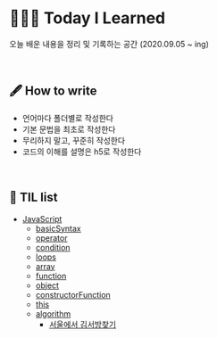 # 👨🏽‍💻 Today I Learned

오늘 배운 내용을 정리 및 기록하는 공간 (2020.09.05 ~ ing)

<br />

## 🖋 How to write

- 언어마다 폴더별로 작성한다
- 기본 문법을 최초로 작성한다
- 무리하지 말고, 꾸준히 작성한다
- 코드의 이해를 설명은 h5로 작성한다

<br />

## 📌 TIL list
 * [JavaScript](https://github.com/lightixxx/TIL/blob/master/JavaScript)
   - [basicSyntax](https://github.com/lightixxx/TIL/blob/master/JavaScript/basicSyntax.md)
   - [operator](https://github.com/lightixxx/TIL/blob/master/JavaScript/operator.md)
   - [condition](https://github.com/lightixxx/TIL/blob/master/JavaScript/condition.md)
   - [loops](https://github.com/lightixxx/TIL/blob/master/JavaScript/loops.md)
   - [array](https://github.com/lightixxx/TIL/blob/master/JavaScript/array.md)
   - [function](https://github.com/lightixxx/TIL/blob/master/JavaScript/function.md)
   - [object](https://github.com/lightixxx/TIL/blob/master/JavaScript/object.md)
   - [constructorFunction](https://github.com/lightixxx/TIL/blob/master/JavaScript/constructorFunction.md)
   - [this](https://github.com/lightixxx/TIL/blob/master/JavaScript/this.md)
   - [algorithm](https://github.com/lightixxx/TIL/blob/master/JavaScript/Algorithm/README.md)
      * [서울에서 김서방찾기](https://github.com/lightixxx/TIL/blob/master/JavaScript/Algorithm/findMrKim.md) 
